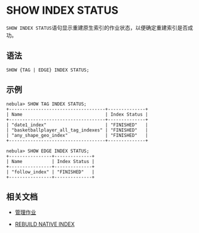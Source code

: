 # SHOW INDEX STATUS

`SHOW INDEX STATUS`语句显示重建原生索引的作业状态，以便确定重建索引是否成功。

## 语法

```ngql
SHOW {TAG | EDGE} INDEX STATUS;
```

## 示例

```ngql
nebula> SHOW TAG INDEX STATUS;
+------------------------------------+--------------+
| Name                               | Index Status |
+------------------------------------+--------------+
| "date1_index"                      | "FINISHED"   |
| "basketballplayer_all_tag_indexes" | "FINISHED"   |
| "any_shape_geo_index"              | "FINISHED"   |
+------------------------------------+--------------+

nebula> SHOW EDGE INDEX STATUS;
+----------------+--------------+
| Name           | Index Status |
+----------------+--------------+
| "follow_index" | "FINISHED"   |
+----------------+--------------+
```

## 相关文档

- [管理作业](../../4.job-statements.md)

- [REBUILD NATIVE INDEX](../../14.native-index-statements/4.rebuild-native-index.md)
